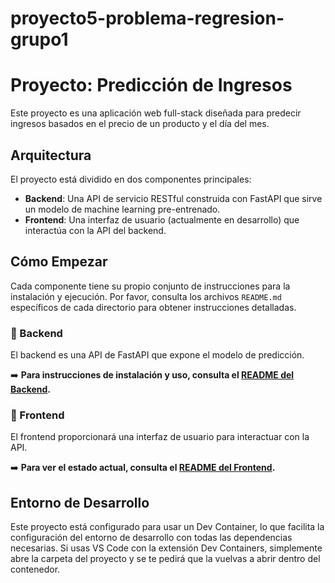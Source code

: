 # proyecto5-problema-regresion-grupo1
 # Proyecto: Predicción de Ingresos
 
 Este proyecto es una aplicación web full-stack diseñada para predecir ingresos basados en el precio de un producto y el día del mes.
 
 ## Arquitectura
 
 El proyecto está dividido en dos componentes principales:
 
 *   **Backend**: Una API de servicio RESTful construida con FastAPI que sirve un modelo de machine learning pre-entrenado.
 *   **Frontend**: Una interfaz de usuario (actualmente en desarrollo) que interactúa con la API del backend.
 
 ## Cómo Empezar
 
 Cada componente tiene su propio conjunto de instrucciones para la instalación y ejecución. Por favor, consulta los archivos `README.md` específicos de cada directorio para obtener instrucciones detalladas.
 
 ### 🚀 Backend
 
 El backend es una API de FastAPI que expone el modelo de predicción.
 
 ➡️ **Para instrucciones de instalación y uso, consulta el [README del Backend](./backend/README.md).**
 
 ### 🎨 Frontend
 
 El frontend proporcionará una interfaz de usuario para interactuar con la API.
 
 ➡️ **Para ver el estado actual, consulta el [README del Frontend](./frontend/README.md).**
 
 ## Entorno de Desarrollo
 
 Este proyecto está configurado para usar un Dev Container, lo que facilita la configuración del entorno de desarrollo con todas las dependencias necesarias. Si usas VS Code con la extensión Dev Containers, simplemente abre la carpeta del proyecto y se te pedirá que la vuelvas a abrir dentro del contenedor.